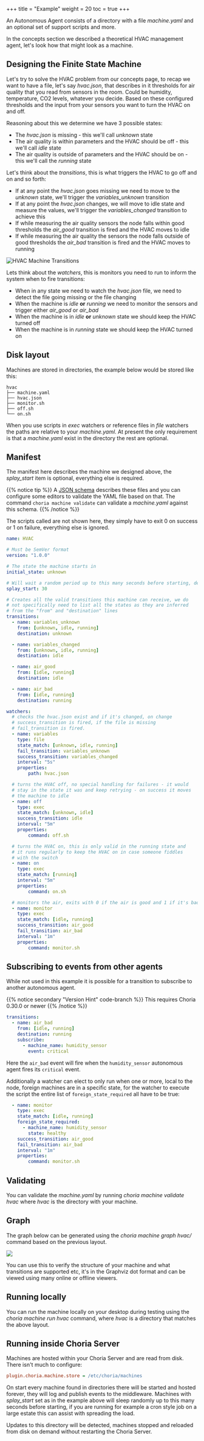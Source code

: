 +++
title = "Example"
weight = 20
toc = true
+++

An Autonomous Agent consists of a directory with a file *machine.yaml* and an optional set of support scripts and more.

In the concepts section we described a theoretical HVAC management agent, let's look how that might look as a machine.

## Designing the Finite State Machine

Let's try to solve the HVAC problem from our concepts page, to recap we want to have a file, let's say *hvac.json*, that describes in it thresholds for air quality that you read from sensors in the room. Could be humidity, temperature, CO2 levels, whatever you decide. Based on these configured thresholds and the input from your sensors you want to turn the HVAC on and off.

Reasoning about this we determine we have 3 possible states:

 * The *hvac.json* is missing - this we'll call *unknown* state
 * The air quality is within parameters and the HVAC should be off - this we'll call *idle* state
 * The air quality is outside of parameters and the HVAC should be on - this we'll call the *running* state

Let's think about the *transitions*, this is what triggers the HVAC to go off and on and so forth:

 * If at any point the *hvac.json* goes missing we need to move to the *unknown* state, we'll trigger the *variables_unknown* transition
 * If at any point the *hvac.json* changes, we will move to idle state and measure the values, we'll trigger the *variables_changed* transition to achieve this
 * If while measuring the air quality sensors the node falls within good thresholds the *air_good* transition is fired and the HVAC moves to idle
 * If while measuring the air quality the sensors the node falls outside of good thresholds the *air_bad* transition is fired and the HVAC moves to running

![HVAC Machine Transitions](../../hvac_machine_transitions.png)

Lets think about the *watchers*, this is monitors you need to run to inform the system when to fire transitions:

 * When in any state we need to watch the *hvac.json* file, we need to detect the file going missing or the file changing
 * When the machine is *idle* **or** *running* we need to monitor the sensors and trigger either *air_good* or *air_bad*
 * When the machine is in *idle* **or** *unknown* state we should keep the HVAC turned off
 * When the machine is in *running* state we should keep the HVAC turned on


## Disk layout

Machines are stored in directories, the example below would be stored like this:

```nohighlight
hvac
├── machine.yaml
├── hvac.json
├── monitor.sh
├── off.sh
└── on.sh
```

When you use scripts in *exec* watchers or reference files in *file* watchers the paths are relative to your *machine.yaml*.  At present the only requirement is that a *machine.yaml* exist in the directory the rest are optional.

## Manifest

The manifest here describes the machine we designed above, the *splay_start* item is optional, everything else is required.

{{% notice tip %}}
A [JSON schema](https://choria.io/schemas/choria/machine/v1/manifest.json) describes these files and you can configure some editors to validate the YAML file based on that. The command `choria machine validate` can validate a *machine.yaml* against this schema.
{{% /notice %}}

The scripts called are not shown here, they simply have to exit 0 on success or 1 on failure, everything else is ignored.

```yaml
name: HVAC

# Must be SemVer format
version: "1.0.0"

# The state the machine starts in
initial_state: unknown

# Will wait a random period up to this many seconds before starting, defaults to 0
splay_start: 30

# Creates all the valid transitions this machine can receive, we do
# not specifically need to list all the states as they are inferred
# from the "from" and "destination" lines
transitions:
  - name: variables_unknown
    from: [unknown, idle, running]
    destination: unknown

  - name: variables_changed
    from: [unknown, idle, running]
    destination: idle

  - name: air_good
    from: [idle, running]
    destination: idle

  - name: air_bad
    from: [idle, running]
    destination: running

watchers:
  # checks the hvac.json exist and if it's changed, on change
  # success_transition is fired, if the file is missing
  # fail_transition is fired.
  - name: variables
    type: file
    state_match: [unknown, idle, running]
    fail_transition: variables_unknown
    success_transition: variables_changed
    interval: "5s"
    properties:
        path: hvac.json

  # turns the HVAC off, no special handling for failures - it would
  # stay in the state it was and keep retrying - on success it moves
  # the machine to idle
  - name: off
    type: exec
    state_match: [unknown, idle]
    success_transition: idle
    interval: "5m"
    properties:
        command: off.sh

  # turns the HVAC on, this is only valid in the running state and
  # it runs regularly to keep the HVAC on in case someone fiddles
  # with the switch
  - name: on
    type: exec
    state_match: [running]
    interval: "5m"
    properties:
        command: on.sh

  # monitors the air, exits with 0 if the air is good and 1 if it's bad
  - name: monitor
    type: exec
    state_match: [idle, running]
    success_transition: air_good
    fail_transition: air_bad
    interval: "1m"
    properties:
        command: monitor.sh
```

## Subscribing to events from other agents

While not used in this example it is possible for a transition to subscribe to another autonomous agent.

{{% notice secondary "Version Hint" code-branch %}}
This requires Choria 0.30.0 or newer
{{% /notice %}}

````yaml
transitions:
  - name: air_bad
    from: [idle, running]
    destination: running
    subscribe:
      - machine_name: humidity_sensor
        event: critical
````

Here the `air_bad` event will fire when the `humidity_sensor` autonomous agent fires its `critical` event.

Additionally a watcher can elect to only run when one or more, local to the node, foreign machines are in a specific state,
for the watcher to execute the script the entire list of `foreign_state_required` all have to be true:

```yaml
  - name: monitor
    type: exec
    state_match: [idle, running]
    foreign_state_required:
      - machine_name: humidity_sensor
        state: healthy
    success_transition: air_good
    fail_transition: air_bad
    interval: "1m"
    properties:
        command: monitor.sh
```

## Validating

You can validate the *machine.yaml* by running *choria machine validate hvac* where *hvac* is the directory with your machine.

## Graph

The graph below can be generated using the *choria machine graph hvac/* command based on the previous layout.

<img src="../../hvac_fsm.svg" />

You can use this to verify the structure of your machine and what transitions are supported etc, it's in the Graphviz dot format and can be viewed using many online or offline viewers.

## Running locally

You can run the machine locally on your desktop during testing using the *choria machine run hvac* command, where *hvac* is a directory that matches the above layout.

## Running inside Choria Server

Machines are hosted within your Choria Server and are read from disk. There isn't much to configure:

```ini
plugin.choria.machine.store = /etc/choria/machines
```

On start every machine found in directories there will be started and hosted forever, they will log and publish events to the middleware.  Machines with *splay_start* set as in the example above will sleep randomly up to this many seconds before starting, if you are running for example a cron style job on a large estate this can assist with spreading the load.

Updates to this directory will be detected, machines stopped and reloaded from disk on demand without restarting the Choria Server.
